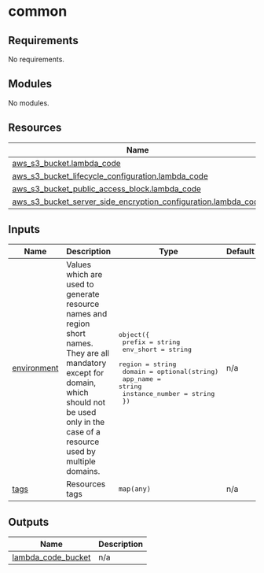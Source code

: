 # common

<!-- BEGIN_TF_DOCS -->
## Requirements

No requirements.

## Modules

No modules.

## Resources

| Name | Type |
|------|------|
| [aws_s3_bucket.lambda_code](https://registry.terraform.io/providers/hashicorp/aws/latest/docs/resources/s3_bucket) | resource |
| [aws_s3_bucket_lifecycle_configuration.lambda_code](https://registry.terraform.io/providers/hashicorp/aws/latest/docs/resources/s3_bucket_lifecycle_configuration) | resource |
| [aws_s3_bucket_public_access_block.lambda_code](https://registry.terraform.io/providers/hashicorp/aws/latest/docs/resources/s3_bucket_public_access_block) | resource |
| [aws_s3_bucket_server_side_encryption_configuration.lambda_code](https://registry.terraform.io/providers/hashicorp/aws/latest/docs/resources/s3_bucket_server_side_encryption_configuration) | resource |

## Inputs

| Name | Description | Type | Default | Required |
|------|-------------|------|---------|:--------:|
| <a name="input_environment"></a> [environment](#input\_environment) | Values which are used to generate resource names and region short names. They are all mandatory except for domain, which should not be used only in the case of a resource used by multiple domains. | <pre>object({<br/>    prefix          = string<br/>    env_short       = string<br/>    region          = string<br/>    domain          = optional(string)<br/>    app_name        = string<br/>    instance_number = string<br/>  })</pre> | n/a | yes |
| <a name="input_tags"></a> [tags](#input\_tags) | Resources tags | `map(any)` | n/a | yes |

## Outputs

| Name | Description |
|------|-------------|
| <a name="output_lambda_code_bucket"></a> [lambda\_code\_bucket](#output\_lambda\_code\_bucket) | n/a |
<!-- END_TF_DOCS -->
